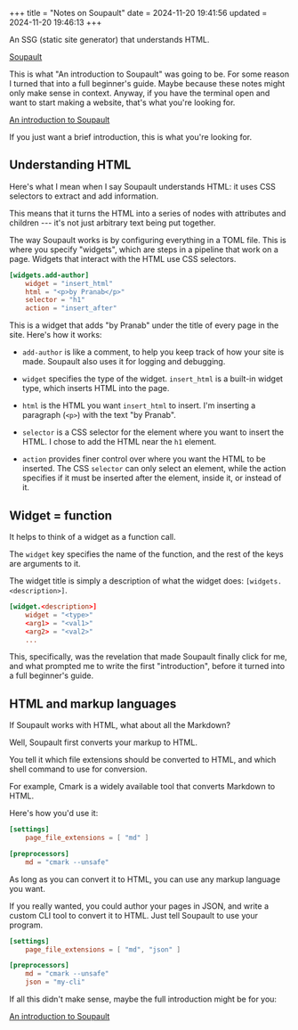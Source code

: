+++
title = "Notes on Soupault"
date = 2024-11-20 19:41:56
updated = 2024-11-20 19:46:13
+++

An SSG (static site generator) that understands HTML.

[Soupault](https://soupault.app)

This is what "An introduction to Soupault" was going to be.
For some reason I turned that into a full beginner's guide.
Maybe because these notes might only make sense in context.
Anyway, if you have the terminal open
and want to start making a website,
that's what you're looking for.

[An introduction to Soupault](@/soupault-intro.md)

If you just want a brief introduction,
this is what you're looking for.

## Understanding HTML

Here's what I mean when I say Soupault understands HTML:
it uses CSS selectors to extract and add information.

This means that it turns the HTML into a series of nodes
with attributes and children ---
it's not just arbitrary text being put together.

The way Soupault works is by
configuring everything in a TOML file.
This is where you specify "widgets",
which are steps in a pipeline that work on a page.
Widgets that interact with the HTML use CSS selectors.

``` toml
[widgets.add-author]
	widget = "insert_html"
	html = "<p>by Pranab</p>"
	selector = "h1"
	action = "insert_after"
```

This is a widget that adds "by Pranab"
under the title of every page in the site.
Here's how it works:

- `add-author` is like a comment,
  to help you keep track of how your site is made.
  Soupault also uses it for logging and debugging.

- `widget` specifies the type of the widget.
  `insert_html` is a built-in widget type,
  which inserts HTML into the page.

- `html` is the HTML you want `insert_html` to insert.
  I'm inserting a paragraph (`<p>`) with the text "by Pranab".

- `selector` is a CSS selector for the element
  where you want to insert the HTML.
  I chose to add the HTML near the `h1` element.

- `action` provides finer control over where
  you want the HTML to be inserted.
  The CSS `selector` can only select an element,
  while the action specifies if it must be inserted
  after the element, inside it, or instead of it.

## Widget = function

It helps to think of a widget as a function call.

The `widget` key specifies the name of the function,
and the rest of the keys are arguments to it.

The widget title is simply a description of
what the widget does: `[widgets.<description>]`.

```toml
[widget.<description>]
	widget = "<type>"
	<arg1> = "<val1>"
	<arg2> = "<val2>"
	...
```

This, specifically, was the revelation
that made Soupault finally click for me,
and what prompted me to write the first "introduction",
before it turned into a full beginner's guide.

## HTML and markup languages

If Soupault works with HTML,
what about all the Markdown?

Well, Soupault first converts your markup to HTML.

You tell it which file extensions should be converted to HTML,
and which shell command to use for conversion.

For example, Cmark is a widely available tool
that converts Markdown to HTML.

Here's how you'd use it:

```toml
[settings]
	page_file_extensions = [ "md" ]

[preprocessors]
	md = "cmark --unsafe"
```

As long as you can convert it to HTML,
you can use any markup language you want.

If you really wanted,
you could author your pages in JSON,
and write a custom CLI tool to convert it to HTML.
Just tell Soupault to use your program.

```toml
[settings]
	page_file_extensions = [ "md", "json" ]

[preprocessors]
	md = "cmark --unsafe"
	json = "my-cli"
```

If all this didn't make sense,
maybe the full introduction might be for you:

[An introduction to Soupault](@/soupault-intro.md)
